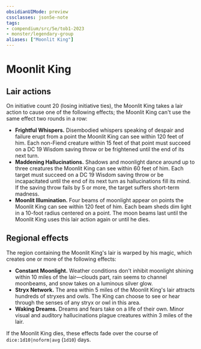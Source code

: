 ```yaml
---
obsidianUIMode: preview
cssclasses: json5e-note
tags:
- compendium/src/5e/tob1-2023
- monster/legendary-group
aliases: ["Moonlit King"]
---
```

# Moonlit King

## Lair actions


On initiative count 20 (losing initiative ties), the Moonlit King takes a lair action to cause one of the following effects; the Moonlit King can't use the same effect two rounds in a row:

- **Frightful Whispers.** Disembodied whispers speaking of despair and failure erupt from a point the Moonlit King can see within 120 feet of him. Each non-Fiend creature within 15 feet of that point must succeed on a DC 19 Wisdom saving throw or be frightened until the end of its next turn.  
- **Maddening Hallucinations.** Shadows and moonlight dance around up to three creatures the Moonlit King can see within 60 feet of him. Each target must succeed on a DC 19 Wisdom saving throw or be incapacitated until the end of its next turn as hallucinations fill its mind. If the saving throw fails by 5 or more, the target suffers short-term madness.  
- **Moonlit Illumination.** Four beams of moonlight appear on points the Moonlit King can see within 120 feet of him. Each beam sheds dim light in a 10-foot radius centered on a point. The moon beams last until the Moonlit King uses this lair action again or until he dies.  

## Regional effects


The region containing the Moonlit King's lair is warped by his magic, which creates one or more of the following effects:

- **Constant Moonlight.** Weather conditions don't inhibit moonlight shining within 10 miles of the lair—clouds part, rain seems to channel moonbeams, and snow takes on a luminous silver glow.  
- **Stryx Network.** The area within 5 miles of the Moonlit King's lair attracts hundreds of stryxes and owls. The King can choose to see or hear through the senses of any stryx or owl in this area.  
- **Waking Dreams.** Dreams and fears take on a life of their own. Minor visual and auditory hallucinations plague creatures within 3 miles of the lair.  

If the Moonlit King dies, these effects fade over the course of `dice:1d10|noform|avg` (`1d10`) days.